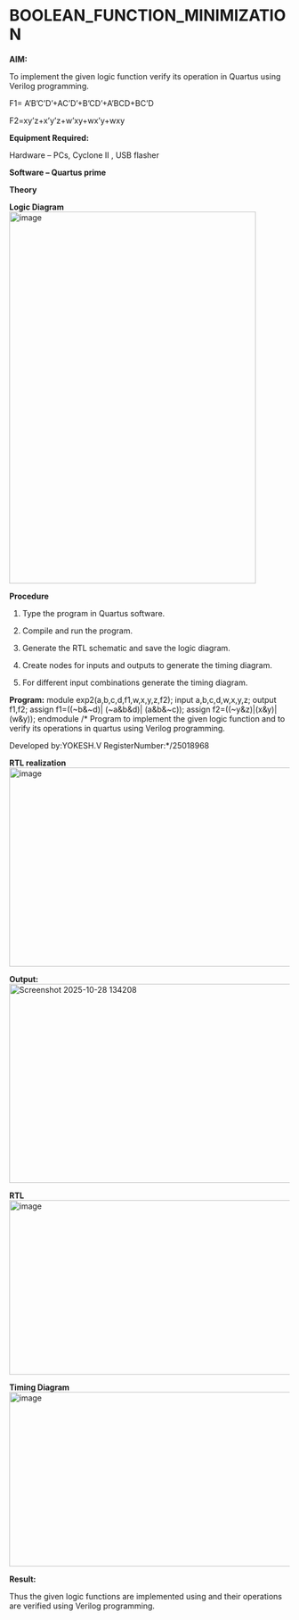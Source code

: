 # BOOLEAN_FUNCTION_MINIMIZATION

**AIM:**

To implement the given logic function verify its operation in Quartus using Verilog programming.

F1= A’B’C’D’+AC’D’+B’CD’+A’BCD+BC’D 

F2=xy’z+x’y’z+w’xy+wx’y+wxy

**Equipment Required:**

Hardware – PCs, Cyclone II , USB flasher

**Software – Quartus prime**

**Theory**

**Logic Diagram**<img width="443" height="667" alt="image" src="https://github.com/user-attachments/assets/7aab17bd-3234-416b-9362-ffe71052b7ce" />


**Procedure**

1.	Type the program in Quartus software.

2.	Compile and run the program.

3.	Generate the RTL schematic and save the logic diagram.

4.	Create nodes for inputs and outputs to generate the timing diagram.

5.	For different input combinations generate the timing diagram.


**Program:**
module exp2(a,b,c,d,f1,w,x,y,z,f2);
input a,b,c,d,w,x,y,z;
output f1,f2;
assign f1=((~b&~d)| (~a&b&d)| (a&b&~c));
assign f2=((~y&z)|(x&y)|(w&y));
endmodule 
/* Program to implement the given logic function and to verify its operations in quartus using Verilog programming. 

Developed by:YOKESH.V RegisterNumber:*/25018968


**RTL realization**<img width="538" height="357" alt="image" src="https://github.com/user-attachments/assets/0abbda58-78eb-4d27-a2a4-bf704b9bb1ff" />


**Output:**<img width="538" height="357" alt="Screenshot 2025-10-28 134208" src="https://github.com/user-attachments/assets/915e62cc-e827-4c81-b6cd-ee2c0f9f6ec4" />


**RTL**<img width="558" height="313" alt="image" src="https://github.com/user-attachments/assets/a816be73-d702-4291-b5e2-bc3b8fc41b95" />


**Timing Diagram**<img width="558" height="313" alt="image" src="https://github.com/user-attachments/assets/4e62217c-9004-46e1-bb5f-92d4e36a2edd" />


**Result:**

Thus the given logic functions are implemented using and their operations are verified using Verilog programming.

